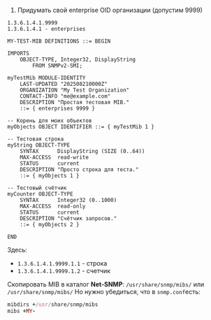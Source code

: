 1. Придумать свой enterprise OID организации (допустим 9999)
```text unfold
1.3.6.1.4.1.9999
1.3.6.1.4.1 - enterprises
```

```MIB title="Простейший MIB (simple_mib.mib)"
MY-TEST-MIB DEFINITIONS ::= BEGIN

IMPORTS
    OBJECT-TYPE, Integer32, DisplayString
        FROM SNMPv2-SMI;

myTestMib MODULE-IDENTITY
    LAST-UPDATED "202508210000Z"
    ORGANIZATION "My Test Organization"
    CONTACT-INFO "me@example.com"
    DESCRIPTION "Простая тестовая MIB."
    ::= { enterprises 9999 }

-- Корень для моих объектов
myObjects OBJECT IDENTIFIER ::= { myTestMib 1 }

-- Тестовая строка
myString OBJECT-TYPE
    SYNTAX      DisplayString (SIZE (0..64))
    MAX-ACCESS  read-write
    STATUS      current
    DESCRIPTION "Просто строка для теста."
    ::= { myObjects 1 }

-- Тестовый счётчик
myCounter OBJECT-TYPE
    SYNTAX      Integer32 (0..1000)
    MAX-ACCESS  read-only
    STATUS      current
    DESCRIPTION "Счётчик запросов."
    ::= { myObjects 2 }

END
```
Здесь:
* `1.3.6.1.4.1.9999.1.1` - строка
* `1.3.6.1.4.1.9999.1.2` - счетчик

Скопировать MIB в каталог **Net-SNMP**:
`/usr/share/snmp/mibs/` или `/usr/share/snmp/mibs/`
Но нужно убедиться, что в `snmp.conf`есть:
```ruby
mibdirs +/usr/share/snmp/mibs
mibs +MY-
```


